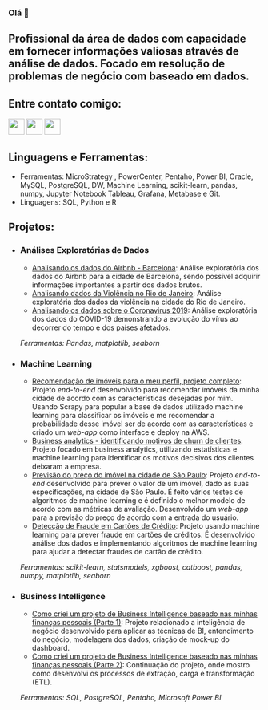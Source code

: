 ### Olá 👋

## Profissional da área de dados com capacidade em fornecer informações valiosas através de análise de dados. Focado em resolução de problemas de negócio com baseado em dados.

## **Entre contato comigo:**
[<img height="32" width="32" src="https://cdn.jsdelivr.net/npm/simple-icons@v3/icons/linkedin.svg" />][linkedin]
[<img height="32" width="32" src="https://cdn.jsdelivr.net/npm/simple-icons@v3/icons/medium.svg" />][medium]
[<img height="32" width="32" src="https://cdn.jsdelivr.net/npm/simple-icons@v3/icons/youtube.svg" />][youtube]

## **Linguagens e Ferramentas:**
  - Ferramentas: MicroStrategy , PowerCenter, Pentaho, Power BI, Oracle, MySQL, PostgreSQL, DW, Machine Learning, scikit-learn, pandas, numpy, Jupyter Notebook Tableau, Grafana, Metabase e Git.
  - Linguagens: SQL, Python e R 




## **Projetos:**

- ### **Análises Exploratórias de Dados**
  - [Analisando os dados do Airbnb - Barcelona](http://bit.ly/2utpyyG): Análise exploratória dos dados do Airbnb para a cidade de Barcelona, sendo possível adquirir informações importantes a partir dos dados brutos.
  - [Analisando dados da Violência no Rio de Janeiro](http://bit.ly/37aDriM): Análise exploratória dos dados da violência na cidade do Rio de Janeiro.
  - [Analisando os dados sobre o Coronavirus 2019](http://bit.ly/2OMwAWs): Análise exploratória dos dados do COVID-19 demonstrando a evolução do vírus ao decorrer do tempo e dos países afetados.
  
  _Ferramentas: Pandas, matplotlib, seaborn_

- ### **Machine Learning**
  - [Recomendação de imóveis para o meu perfil, projeto completo](https://bit.ly/3hbE6GP): Projeto _end-to-end_ desenvolvido para recomendar imóveis da minha cidade de acordo com as características desejadas por mim. Usando Scrapy para popular a base de dados utilizado machine learning para classificar os imóveis e me recomendar a probabilidade desse imóvel ser de acordo com as características e criado um _web-app_ como interface e deploy na AWS.
  - [Business analytics - identificando motivos de churn de clientes](https://bit.ly/2O0cJSI): Projeto focado em business analytics, utilizando estatísticas e machine learning para identificar os motivos decisivos dos clientes deixaram a empresa.
  - [Previsão do preço do imóvel na cidade de São Paulo](http://bit.ly/2Qq2ngF): Projeto _end-to-end_ desenvolvido para prever o valor de um imóvel, dado as suas especificações, na cidade de São Paulo. É feito vários testes de algoritmos de machine learning e é definido o melhor modelo de acordo com as métricas de avaliação. Desenvolvido um _web-app_ para a previsão do preço de acordo com a entrada do usuário.
  - [Detecção de Fraude em Cartões de Crédito](http://bit.ly/2PGxiF2): Projeto usando machine learning para prever fraude em cartões de créditos. É desenvolvido análise dos dados e implementando algoritmos de machine learning para ajudar a detectar fraudes de cartão de crédito.
  
  _Ferramentas: scikit-learn, statsmodels, xgboost, catboost, pandas, numpy, matplotlib, seaborn_
  
 - ### **Business Intelligence**
    - [Como criei um projeto de Business Intelligence baseado nas minhas finanças pessoais (Parte 1)](http://bit.ly/39UoD9z): Projeto relacionado a inteligência de negócio desenvolvido para aplicar as técnicas de BI, entendimento do negócio, modelagem dos dados, criação de mock-up do dashboard.
    - [Como criei um projeto de Business Intelligence baseado nas minhas finanças pessoais (Parte 2)](http://bit.ly/37QfeP5): Continuação do projeto, onde mostro como desenvolvi os processos de extração, carga e transformação (ETL).
    
    _Ferramentas: SQL, PostgreSQL, Pentaho, Microsoft Power BI_

[linkedin]: https://www.linkedin.com/in/matheus-de-oliveira-alves/
[medium]: https://medium.com/@matheusdeoliveiraalves
[youtube]: https://www.youtube.com/channel/UCxkZnfKciPSVxdtMjLqSnNg
